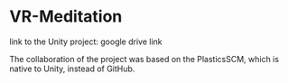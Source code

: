 # VR-Meditation

link to the Unity project: google drive link

The collaboration of the project was based on the PlasticsSCM, which is native to Unity, instead of GitHub.
